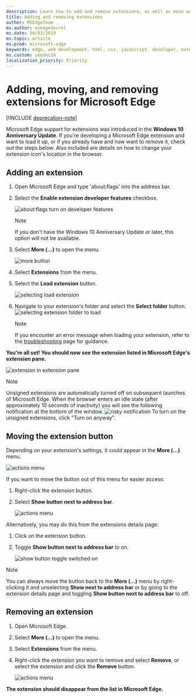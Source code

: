 ```yaml
---
description: Learn how to add and remove extensions, as well as move an extension’s button next to the address bar.
title: Adding and removing extensions
author: MSEdgeTeam
ms.author: msedgedevrel
ms.date: 04/03/2019
ms.topic: article
ms.prod: microsoft-edge
keywords: edge, web development, html, css, javascript, developer, extension
ms.custom: seodec18
localization_priority: Priority
---
```


# Adding, moving, and removing extensions for Microsoft Edge  

[!INCLUDE [deprecation-note](../includes/deprecation-note.md)]  

Microsoft Edge support for extensions was introduced in the **Windows 10 Anniversary Update**. If you're developing a Microsoft Edge extension and want to load it up, or if you already have and now want to remove it, check out the steps below.
Also included are details on how to change your extension icon's location in the browser.

## Adding an extension

1. Open Microsoft Edge and type 'about:flags' into the address bar.

2. Select the **Enable extension developer features** checkbox.

   ![about:flags turn on developer features](./../media/sideload-aboutflags.png)
   > [!NOTE]
   > If you don't have the Windows 10 Anniversary Update or later, this option will not be available.

3. Select **More (...)** to open the menu.

   ![more button](./../media/morebutton.png)  

4. Select **Extensions** from the menu.

5. Select the **Load extension** button.

   ![selecting load extension](./../media/sideload-load-extension.png)

6. Navigate to your extension's folder and select the  **Select folder** button.
   ![selecting extension folder to load](./../media/sideload-select-extension.png)
   > [!NOTE]
   > If you encounter an error message when loading your extension, refer to the [troubleshooting](./../troubleshooting.md) page for guidance.

**You're all set! You should now see the extension listed in Microsoft Edge's extension pane.**

![extension in extension pane](./../media/sideload-extension-installed.png)

> [!NOTE]
> Unsigned extensions are automatically turned off on subsequent launches of Microsoft Edge. When the browser enters an idle state (after approximately 10 seconds of inactivity) you will see the following notification at the bottom of the window. ![risky notification](./../media/riskynotification.png) To turn on the unsigned extensions, click "Turn on anyway".

## Moving the extension button
Depending on your extension's settings, it could appear in the **More (...)** menu.

   ![actions menu](./../media/browseraction.png)  

If you want to move the button out of this menu for easier access:

1. Right-click the extension button.

2. Select **Show button next to address bar**.

   ![actions menu](./../media/browseraction_contextmenu.png)  

Alternatively, you may do this from the extensions details page:

1. Click on the extension button.
2. Toggle **Show button next to address bar** to on.

   ![show button toggle switched on](./../media/show-button-toggle.png)

> [!NOTE]
> You can always move the button back to the **More (...)** menu by right-clicking it and unselecting **Show next to address bar** or by going to the extension details page and toggling **Show button next to address bar** to off.

## Removing an extension

1. Open Microsoft Edge.

2. Select **More (...)** to open the menu.

3. Select **Extensions** from the menu.

4. Right-click the extension you want to remove and select **Remove**, or select the extension and click the **Remove** button.

   ![actions menu](./../media/remove.png)  

**The extension should disappear from the list in Microsoft Edge.**
